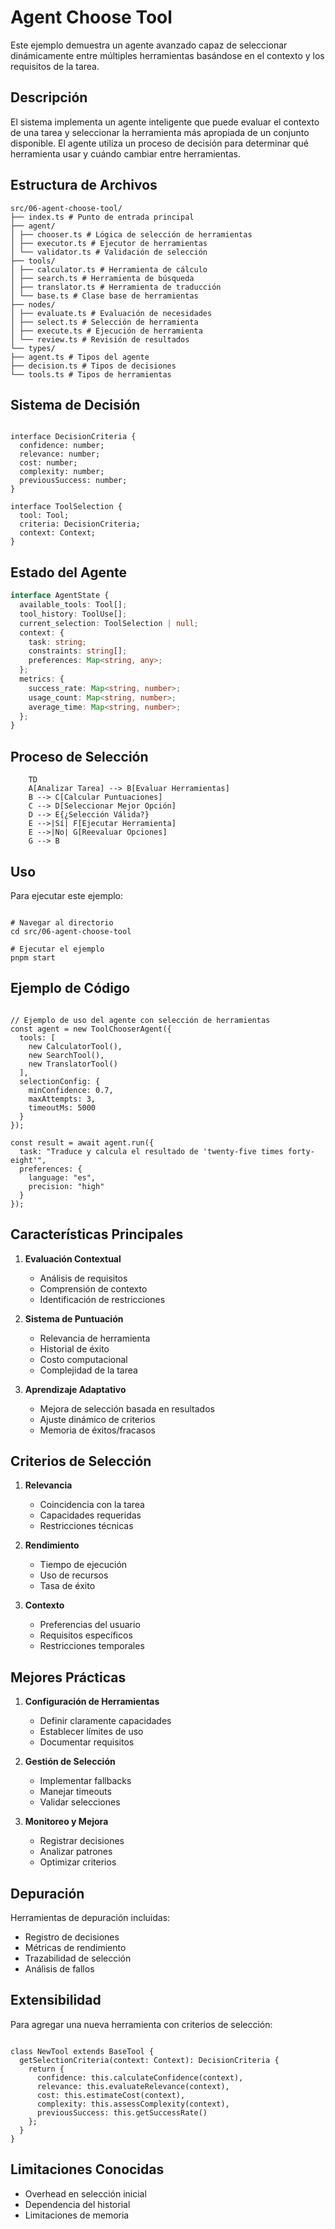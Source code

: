 # Agent Choose Tool

Este ejemplo demuestra un agente avanzado capaz de seleccionar dinámicamente entre múltiples herramientas basándose en el contexto y los requisitos de la tarea.

## Descripción

El sistema implementa un agente inteligente que puede evaluar el contexto de una tarea y seleccionar la herramienta más apropiada de un conjunto disponible. El agente utiliza un proceso de decisión para determinar qué herramienta usar y cuándo cambiar entre herramientas.

## Estructura de Archivos 

```plaintext
src/06-agent-choose-tool/
├── index.ts # Punto de entrada principal
├── agent/
│ ├── chooser.ts # Lógica de selección de herramientas
│ ├── executor.ts # Ejecutor de herramientas
│ └── validator.ts # Validación de selección
├── tools/
│ ├── calculator.ts # Herramienta de cálculo
│ ├── search.ts # Herramienta de búsqueda
│ ├── translator.ts # Herramienta de traducción
│ └── base.ts # Clase base de herramientas
├── nodes/
│ ├── evaluate.ts # Evaluación de necesidades
│ ├── select.ts # Selección de herramienta
│ ├── execute.ts # Ejecución de herramienta
│ └── review.ts # Revisión de resultados
└── types/
├── agent.ts # Tipos del agente
├── decision.ts # Tipos de decisiones
└── tools.ts # Tipos de herramientas
```

## Sistema de Decisión

```

interface DecisionCriteria {
  confidence: number;
  relevance: number;
  cost: number;
  complexity: number;
  previousSuccess: number;
}

interface ToolSelection {
  tool: Tool;
  criteria: DecisionCriteria;
  context: Context;
}
```

## Estado del Agente

```typescript
interface AgentState {
  available_tools: Tool[];
  tool_history: ToolUse[];
  current_selection: ToolSelection | null;
  context: {
    task: string;
    constraints: string[];
    preferences: Map<string, any>;
  };
  metrics: {
    success_rate: Map<string, number>;
    usage_count: Map<string, number>;
    average_time: Map<string, number>;
  };
}
```

## Proceso de Selección

```graph 
    TD
    A[Analizar Tarea] --> B[Evaluar Herramientas]
    B --> C[Calcular Puntuaciones]
    C --> D[Seleccionar Mejor Opción]
    D --> E{¿Selección Válida?}
    E -->|Sí| F[Ejecutar Herramienta]
    E -->|No| G[Reevaluar Opciones]
    G --> B
```

## Uso

Para ejecutar este ejemplo:

```

# Navegar al directorio
cd src/06-agent-choose-tool

# Ejecutar el ejemplo
pnpm start
```

## Ejemplo de Código

```

// Ejemplo de uso del agente con selección de herramientas
const agent = new ToolChooserAgent({
  tools: [
    new CalculatorTool(),
    new SearchTool(),
    new TranslatorTool()
  ],
  selectionConfig: {
    minConfidence: 0.7,
    maxAttempts: 3,
    timeoutMs: 5000
  }
});

const result = await agent.run({
  task: "Traduce y calcula el resultado de 'twenty-five times forty-eight'",
  preferences: {
    language: "es",
    precision: "high"
  }
});
```

## Características Principales

1. **Evaluación Contextual**
   - Análisis de requisitos
   - Comprensión de contexto
   - Identificación de restricciones

2. **Sistema de Puntuación**
   - Relevancia de herramienta
   - Historial de éxito
   - Costo computacional
   - Complejidad de la tarea

3. **Aprendizaje Adaptativo**
   - Mejora de selección basada en resultados
   - Ajuste dinámico de criterios
   - Memoria de éxitos/fracasos

## Criterios de Selección

1. **Relevancia**
   - Coincidencia con la tarea
   - Capacidades requeridas
   - Restricciones técnicas

2. **Rendimiento**
   - Tiempo de ejecución
   - Uso de recursos
   - Tasa de éxito

3. **Contexto**
   - Preferencias del usuario
   - Requisitos específicos
   - Restricciones temporales

## Mejores Prácticas

1. **Configuración de Herramientas**
   - Definir claramente capacidades
   - Establecer límites de uso
   - Documentar requisitos

2. **Gestión de Selección**
   - Implementar fallbacks
   - Manejar timeouts
   - Validar selecciones

3. **Monitoreo y Mejora**
   - Registrar decisiones
   - Analizar patrones
   - Optimizar criterios

## Depuración

Herramientas de depuración incluidas:
- Registro de decisiones
- Métricas de rendimiento
- Trazabilidad de selección
- Análisis de fallos

## Extensibilidad

Para agregar una nueva herramienta con criterios de selección:

```

class NewTool extends BaseTool {
  getSelectionCriteria(context: Context): DecisionCriteria {
    return {
      confidence: this.calculateConfidence(context),
      relevance: this.evaluateRelevance(context),
      cost: this.estimateCost(context),
      complexity: this.assessComplexity(context),
      previousSuccess: this.getSuccessRate()
    };
  }
}
```

## Limitaciones Conocidas

- Overhead en selección inicial
- Dependencia del historial
- Limitaciones de memoria
```